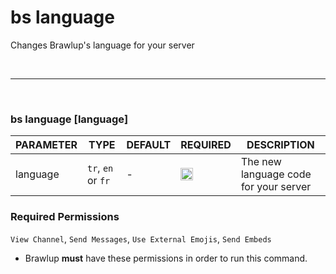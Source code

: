 # bs language
Changes Brawlup's language for your server

<br>
<hr>
<br>

### bs language [language]
| PARAMETER      | TYPE                                                                                      | DEFAULT | REQUIRED  | DESCRIPTION                                        |
| -------------- | ----------------------------------------------------------------------------------------- | ------- | --------- | -------------------------------------------------- |
| language         | `tr`, `en` or `fr`    |    -     |     <img src="https://cdn.discordapp.com/emojis/849196541126508565.png?v=1" height="20">    | The new language code for your server    |

### Required Permissions
`View Channel`, `Send Messages`, `Use External Emojis`, `Send Embeds`

* Brawlup **must** have these permissions in order to run this command.
